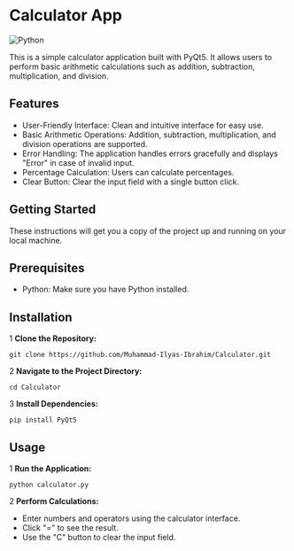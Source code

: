 # Calculator App

![Python](https://img.shields.io/badge/python-3670A0?style=for-the-badge&logo=python&logoColor=ffdd54)

This is a simple calculator application built with PyQt5. It allows users to perform basic arithmetic calculations such as addition, subtraction, multiplication, and division.

## Features

- User-Friendly Interface: Clean and intuitive interface for easy use.
- Basic Arithmetic Operations: Addition, subtraction, multiplication, and division operations are supported.
- Error Handling: The application handles errors gracefully and displays "Error" in case of invalid input.
- Percentage Calculation: Users can calculate percentages.
- Clear Button: Clear the input field with a single button click.

## Getting Started
These instructions will get you a copy of the project up and running on your local machine.

## Prerequisites

- Python: Make sure you have Python installed.

## Installation
1 **Clone the Repository:**
```
git clone https://github.com/Muhammad-Ilyas-Ibrahim/Calculator.git
```
2 **Navigate to the Project Directory:**
```
cd Calculator
```

3 **Install Dependencies:**
```
pip install PyQt5
```

## Usage

1 **Run the Application:**
```
python calculator.py
```

2 **Perform Calculations:**

- Enter numbers and operators using the calculator interface.
- Click "=" to see the result.
- Use the "C" button to clear the input field.